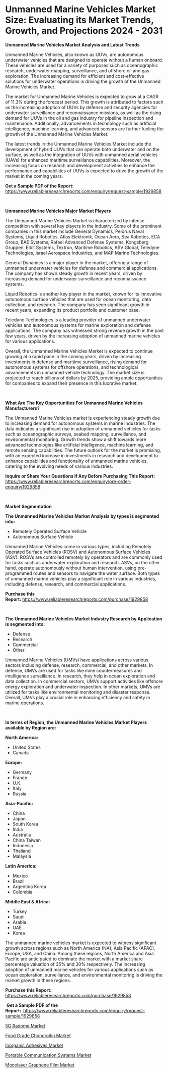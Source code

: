 <p><h1>Unmanned Marine Vehicles Market Size: Evaluating its Market Trends, Growth, and Projections 2024 - 2031</h1></p><p><strong>Unmanned Marine Vehicles Market Analysis and Latest Trends</strong></p>
<p><p>Unmanned Marine Vehicles, also known as UUVs, are autonomous underwater vehicles that are designed to operate without a human onboard. These vehicles are used for a variety of purposes such as oceanographic research, underwater mapping, surveillance, and offshore oil and gas exploration. The increasing demand for efficient and cost-effective solutions for underwater operations is driving the growth of the Unmanned Marine Vehicles Market.</p><p>The market for Unmanned Marine Vehicles is expected to grow at a CAGR of 11.3% during the forecast period. This growth is attributed to factors such as the increasing adoption of UUVs by defense and security agencies for underwater surveillance and reconnaissance missions, as well as the rising demand for UUVs in the oil and gas industry for pipeline inspection and maintenance. Additionally, advancements in technology such as artificial intelligence, machine learning, and advanced sensors are further fueling the growth of the Unmanned Marine Vehicles Market.</p><p>The latest trends in the Unmanned Marine Vehicles Market include the development of hybrid UUVs that can operate both underwater and on the surface, as well as the integration of UUVs with unmanned aerial vehicles (UAVs) for enhanced maritime surveillance capabilities. Moreover, the increasing focus on research and development activities to enhance the performance and capabilities of UUVs is expected to drive the growth of the market in the coming years.</p></p>
<p><strong>Get a Sample PDF of the Report:&nbsp;</strong> <a href="https://www.reliableresearchreports.com/enquiry/request-sample/1929858">https://www.reliableresearchreports.com/enquiry/request-sample/1929858</a></p>
<p>&nbsp;</p>
<p><strong>Unmanned Marine Vehicles Major Market Players</strong></p>
<p><p>The Unmanned Marine Vehicles Market is characterized by intense competition with several key players in the industry. Some of the prominent companies in this market include General Dynamics, Pelorus Naval Systems, Liquid Robotics, Atlas Elektronik, Ocean Aero, Sea Robotics, ECA Group, BAE Systems, Rafael Advanced Defense Systems, Kongsberg Gruppen, Elbit Systems, Textron, Maritime Robotics, ASV Global, Teledyne Technologies, Israel Aerospace Industries, and MAP Marine Technologies.</p><p>General Dynamics is a major player in the market, offering a range of unmanned underwater vehicles for defense and commercial applications. The company has shown steady growth in recent years, driven by increasing demand for underwater surveillance and reconnaissance systems.</p><p>Liquid Robotics is another key player in the market, known for its innovative autonomous surface vehicles that are used for ocean monitoring, data collection, and research. The company has seen significant growth in recent years, expanding its product portfolio and customer base.</p><p>Teledyne Technologies is a leading provider of unmanned underwater vehicles and autonomous systems for marine exploration and defense applications. The company has witnessed strong revenue growth in the past few years, driven by the increasing adoption of unmanned marine vehicles for various applications.</p><p>Overall, the Unmanned Marine Vehicles Market is expected to continue growing at a rapid pace in the coming years, driven by increasing investments in defense and maritime surveillance, rising demand for autonomous systems for offshore operations, and technological advancements in unmanned vehicle technology. The market size is projected to reach billions of dollars by 2025, providing ample opportunities for companies to expand their presence in this lucrative market.</p></p>
<p>&nbsp;</p>
<p><strong>What Are The Key Opportunities For Unmanned Marine Vehicles Manufacturers?</strong></p>
<p><p>The Unmanned Marine Vehicles market is experiencing steady growth due to increasing demand for autonomous systems in marine industries. The data indicates a significant rise in adoption of unmanned vehicles for tasks such as oceanographic surveys, seabed mapping, surveillance, and environmental monitoring. Growth trends show a shift towards more advanced technologies like artificial intelligence, machine learning, and remote sensing capabilities. The future outlook for the market is promising, with an expected increase in investments in research and development to enhance capabilities and functionality of unmanned marine vehicles, catering to the evolving needs of various industries.</p></p>
<p><strong>Inquire or Share Your Questions If Any Before Purchasing This Report:</strong> <a href="https://www.reliableresearchreports.com/enquiry/pre-order-enquiry/1929858">https://www.reliableresearchreports.com/enquiry/pre-order-enquiry/1929858</a></p>
<p>&nbsp;</p>
<p><strong>Market Segmentation</strong></p>
<p><strong>The Unmanned Marine Vehicles Market Analysis by types is segmented into:</strong></p>
<p><ul><li>Remotely Operated Surface Vehicle</li><li>Autonomous Surface Vehicle</li></ul></p>
<p><p>Unmanned Marine Vehicles come in various types, including Remotely Operated Surface Vehicles (ROSV) and Autonomous Surface Vehicles (ASV). ROSVs are controlled remotely by operators and are commonly used for tasks such as underwater exploration and research. ASVs, on the other hand, operate autonomously without human intervention, using pre-programmed routes and sensors to navigate the water surface. Both types of unmanned marine vehicles play a significant role in various industries, including defense, research, and commercial applications.</p></p>
<p><strong>Purchase this Report:&nbsp;</strong><a href="https://www.reliableresearchreports.com/purchase/1929858">https://www.reliableresearchreports.com/purchase/1929858</a></p>
<p>&nbsp;</p>
<p><strong>The Unmanned Marine Vehicles Market Industry Research by Application is segmented into:</strong></p>
<p><ul><li>Defense</li><li>Research</li><li>Commercial</li><li>Other</li></ul></p>
<p><p>Unmanned Marine Vehicles (UMVs) have applications across various sectors including defense, research, commercial, and other markets. In defense, UMVs are used for tasks like mine countermeasures and intelligence surveillance. In research, they help in ocean exploration and data collection. In commercial sectors, UMVs support activities like offshore energy exploration and underwater inspection. In other markets, UMVs are utilized for tasks like environmental monitoring and disaster response. Overall, UMVs play a crucial role in enhancing efficiency and safety in marine operations.</p></p>
<p>&nbsp;</p>
<p><strong>In terms of Region, the Unmanned Marine Vehicles Market Players available by Region are:</strong></p>
<p>
    <p> <strong> North America: </strong>
        <ul>
            <li>United States</li>
            <li>Canada</li>
        </ul>
        </p> 
    <p> <strong> Europe: </strong>
        <ul>
            <li>Germany</li>
            <li>France</li>
            <li>U.K.</li>
            <li>Italy</li>
            <li>Russia</li>
        </ul>
        </p> 
    <p> <strong> Asia-Pacific: </strong>
        <ul>
            <li>China</li>
            <li>Japan</li>
            <li>South Korea</li>
            <li>India</li>
            <li>Australia</li>
            <li>China Taiwan</li>
            <li>Indonesia</li>
            <li>Thailand</li>
            <li>Malaysia</li>
        </ul>
        </p> 
    <p> <strong> Latin America: </strong>
        <ul>
            <li>Mexico</li>
            <li>Brazil</li>
            <li>Argentina Korea</li>
            <li>Colombia</li>
        </ul>
        </p> 
    <p> <strong> Middle East & Africa: </strong>
        <ul>
            <li>Turkey</li>
            <li>Saudi</li>
            <li>Arabia</li>
            <li>UAE</li>
            <li>Korea</li>
        </ul>
    </p>
    </p>
<p><p>The unmanned marine vehicles market is expected to witness significant growth across regions such as North America (NA), Asia Pacific (APAC), Europe, USA, and China. Among these regions, North America and Asia Pacific are anticipated to dominate the market with a market share percentage valuation of 35% and 30% respectively. The increasing adoption of unmanned marine vehicles for various applications such as ocean exploration, surveillance, and environmental monitoring is driving the market growth in these regions.</p></p>
<p><strong>Purchase this Report: </strong><a href="https://www.reliableresearchreports.com/purchase/1929858">https://www.reliableresearchreports.com/purchase/1929858</a></p>
<p>&nbsp;<strong>Get a Sample PDF of the Report:&nbsp;&nbsp;</strong><a href="https://www.reliableresearchreports.com/enquiry/request-sample/1929858">https://www.reliableresearchreports.com/enquiry/request-sample/1929858</a></p>
<p><strong></strong></p>
<p><p><a href="https://github.com/dimitrishawkinswaynenp91rgz/Market-Research-Report-List-1/blob/main/5g-radome-market.md">5G Radome Market</a></p><p><a href="https://thundering-castanet-c65.notion.site/Food-Grade-Chondroitin-Market-Research-Report-Unlocks-Analysis-on-the-Market-Financial-Status-Marke-9857d166cf33494082bc5b16d1e5ef85">Food Grade Chondroitin Market</a></p><p><a href="https://view.publitas.com/reportprime-1/decoding-the-inorganic-adhesives-market-a-deep-dive-into-the-latest-market-trends-market-segmentation-and-competitive-analysis/">Inorganic Adhesives Market</a></p><p><a href="https://github.com/changoleonlaverguenzanoexiste/Market-Research-Report-List-2/blob/main/portable-communication-systems-market.md">Portable Communication Systems Market</a></p><p><a href="https://view.publitas.com/reportprime-1/monolayer-graphene-film-market-provides-detailed-segmentation-of-this-market-based-on-type-application-and-region-and-forecast-for-the-period-from-2024-2031/">Monolayer Graphene Film Market</a></p></p>